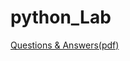 # python_Lab
[Questions & Answers(pdf)](https://github.com/yeswaraditya/python_Lab/files/13598051/Python.Record.1.docx)
